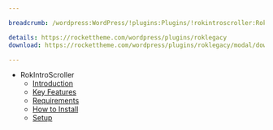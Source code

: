 ```yaml
---

breadcrumb: /wordpress:WordPress/!plugins:Plugins/!rokintroscroller:RokIntroScroller

details: https://rockettheme.com/wordpress/plugins/roklegacy
download: https://rockettheme.com/wordpress/plugins/roklegacy/modal/downloads

---
```


* RokIntroScroller
    * [Introduction]()
    * [Key Features](INDEX.md#key-features)
    * [Requirements](INDEX.md#requirements)
    * [How to Install](INDEX.md#how-to-install)
    * [Setup](rokintroscroller_use.md)

